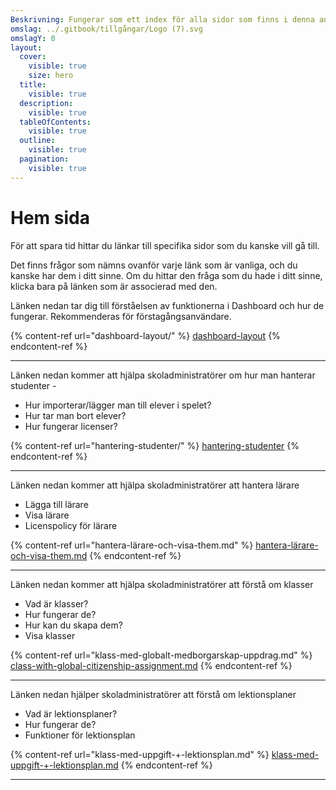 ```yaml
---
Beskrivning: Fungerar som ett index för alla sidor som finns i denna användarhandbok.
omslag: ../.gitbook/tillgångar/Logo (7).svg
omslagY: 0
layout:
  cover:
    visible: true
    size: hero
  title:
    visible: true
  description:
    visible: true
  tableOfContents:
    visible: true
  outline:
    visible: true
  pagination:
    visible: true
---
```


# Hem sida

För att spara tid hittar du länkar till specifika sidor som du kanske vill gå till.&#x20;

Det finns frågor som nämns ovanför varje länk som är vanliga, och du kanske har dem i ditt sinne. Om du hittar den fråga som du hade i ditt sinne, klicka bara på länken som är associerad med den.



Länken nedan tar dig till förståelsen av funktionerna i Dashboard och hur de fungerar. Rekommenderas för förstagångsanvändare.

{% content-ref url="dashboard-layout/" %}
[dashboard-layout](dashboard-layout/)
{% endcontent-ref %}

***

Länken nedan kommer att hjälpa skoladministratörer om hur man hanterar studenter - 

* Hur importerar/lägger man till elever i spelet?
* Hur tar man bort elever?
* Hur fungerar licenser?

{% content-ref url="hantering-studenter/" %}
[hantering-studenter](hantering-studenter/)
{% endcontent-ref %}

***

Länken nedan kommer att hjälpa skoladministratörer att hantera lärare

* Lägga till lärare
* Visa lärare&#x20;
* Licenspolicy för lärare

{% content-ref url="hantera-lärare-och-visa-them.md" %}
[hantera-lärare-och-visa-them.md](hantera-lärare-och-visa-them.md)
{% endcontent-ref %}

***

Länken nedan kommer att hjälpa skoladministratörer att förstå om klasser

* Vad är klasser?
* Hur fungerar de?
* Hur kan du skapa dem?
* Visa klasser

{% content-ref url="klass-med-globalt-medborgarskap-uppdrag.md" %}
[class-with-global-citizenship-assignment.md](class-with-global-citizenship-assignment.md)
{% endcontent-ref %}

***

Länken nedan hjälper skoladministratörer att förstå om lektionsplaner

* Vad är lektionsplaner?
* Hur fungerar de?
* Funktioner för lektionsplan

{% content-ref url="klass-med-uppgift-+-lektionsplan.md" %}
[klass-med-uppgift-+-lektionsplan.md](klass-med-uppgift-+-lektionsplan.md)
{% endcontent-ref %}

***
